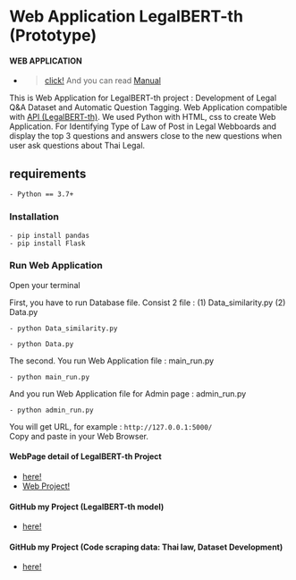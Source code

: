 # Web Application LegalBERT-th (Prototype)

#### WEB APPLICATION 
- > [click!](http://52.230.5.114:5007/) And you can read [Manual](https://drive.google.com/file/d/1fuuNNpR5_o1d3h0yKLFHNHjkpAhhL7Lx/view?usp=sharing)

This is Web Application for LegalBERT-th project : Development of Legal Q&A Dataset and Automatic Question Tagging.
Web Application compatible with [API (LegalBERT-th)](https://github.com/WiratchawaKannika/API_LegalBERT-th). We used Python with HTML, css to create Web Application. For Identifying Type of Law of Post in Legal Webboards and display the top 3 questions and answers close to the new questions when user ask questions about Thai Legal.

## requirements

```shell
- Python == 3.7+
```

### Installation

```shell
- pip install pandas
- pip install Flask
```

### Run Web Application 
Open your terminal

First, you have to run Database file. Consist 2 file : (1) Data_similarity.py (2) Data.py

```shell
- python Data_similarity.py
```

```shell
- python Data.py
```

The second. You run Web Application file : main_run.py 
```shell
- python main_run.py
```

And you run Web Application file for Admin page : admin_run.py 
```shell
- python admin_run.py
```

You will get URL, for example : ```http://127.0.0.1:5000/ ```  
Copy and paste in your Web Browser.


#### WebPage detail of LegalBERT-th Project
- [here!](https://github.com/WiratchawaKannika/LegalDoc_NLP) 
- [Web Project!](https://wiratchawakannika.github.io/LegalDoc_NLP/)

#### GitHub my Project (LegalBERT-th model)
- [here!](https://github.com/WiratchawaKannika/bert/tree/master/LegalBERT-th) 

#### GitHub my Project (Code scraping data: Thai law, Dataset Development)
- [here!](https://github.com/WiratchawaKannika/LegalDoc_project4)
